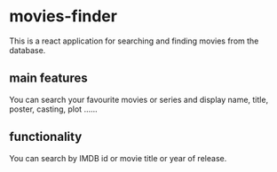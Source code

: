# movies-finder
This is a react application for searching and finding movies from the database.

## main features
You can search your favourite movies or series and display name, title, poster, casting, plot ......

## functionality
You can search by IMDB id or movie title or year of release.
